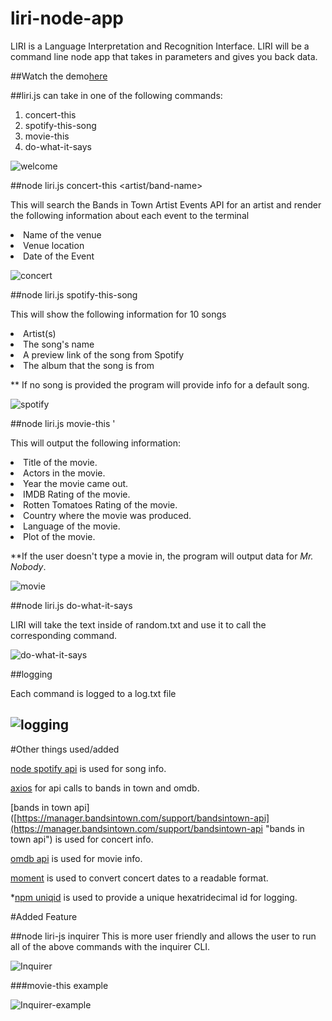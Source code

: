# liri-node-app

LIRI is a Language Interpretation and Recognition Interface. LIRI will be a command line node app that takes in parameters and gives you back data.


##Watch the demo[here](htps://drive.google.com/file/d/1g7SUfKcP6B-7utGrUiZ0iy8Osx59_T9S/view)

##liri.js can take in one of the following commands:

1. concert-this
2. spotify-this-song
3. movie-this
4. do-what-it-says

![welcome](https://i.ibb.co/gJt2Zrd/welcome.jpg?raw=true)

##node liri.js concert-this <artist/band-name>

This will search the Bands in Town Artist Events API for an artist and render the following information about each event to the terminal

<li>Name of the venue
<li>Venue location
<li>Date of the Event

![concert](https://i.ibb.co/TDyWLwL/omdb.jpg?raw=true)

##node liri.js spotify-this-song <song-name>

This will show the following information for 10 songs

<li>Artist(s)
<li>The song's name
<li>A preview link of the song from Spotify
<li>The album that the song is from

\*\* If no song is provided the program will provide info for a default song.

![spotify](https://i.ibb.co/192yT41/spotify.jpg?raw=true)

##node liri.js movie-this <movie-name>'

This will output the following information:

<li> Title of the movie.
<li> Actors in the movie.
<li> Year the movie came out.
<li> IMDB Rating of the movie.
<li> Rotten Tomatoes Rating of the movie.
<li> Country where the movie was produced.
<li> Language of the movie.
<li> Plot of the movie.
  
**If the user doesn't type a movie in, the program will output data for *Mr. Nobody*.

![movie](https://i.ibb.co/DLpTQ2d/movie.jpg?raw=true)

##node liri.js do-what-it-says

LIRI will take the text inside of random.txt and use it to call the corresponding command.

![do-what-it-says](https://i.ibb.co/9Yk9dzy/do-what.jpg?raw=true)

##logging

Each command is logged to a log.txt file

## ![logging](https://i.ibb.co/rv4Vm4T/log.jpg?raw=true)

#Other things used/added

[node spotify api](https://www.npmjs.com/package/node-spotify-api) is used for song info.

[axios](https://www.npmjs.com/package/axios) for api calls to bands in town and omdb.

[bands in town api]([https://manager.bandsintown.com/support/bandsintown-api](https://manager.bandsintown.com/support/bandsintown-api "bands in town api") is used for concert info.

[omdb api](http://www.omdbapi.com/) is used for movie info.


[moment](https://www.npmjs.com/package/moment "moment") is used to convert concert dates to a readable format.

*[npm uniqid](https://www.npmjs.com/package/uniqid "npm uniqid") is used to provide a unique hexatridecimal id for logging.

#Added Feature

##node liri-js inquirer
This is more user friendly and allows the user to run all of the above commands with the inquirer CLI.

![Inquirer](https://i.ibb.co/FsS8k3V/Inquirer.jpg?raw=true)

###movie-this example

![Inquirer-example](https://i.ibb.co/SPqxZyP/Inquirer2.jpg?raw=true)
